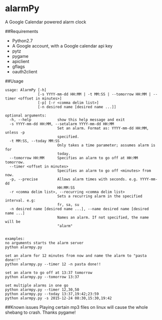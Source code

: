 alarmPy
=======

A Google Calendar powered alarm clock

##Requirements
* Python2.7
* A Google account, with a Google calendar api key
* pytz
* pygame
* apiclient
* gflags
* oauth2client


##Usage

```
usage: AlarmPy [-h]
               [-s YYYY-mm-dd HH:MM | -t MM:SS | --tomorrow HH:MM | --timer <offset in minutes>]
               [-p] [-r <comma delim list>]
               [-n desired name [desired name ...]]

optional arguments:
  -h, --help            show this help message and exit
  -s YYYY-mm-dd HH:MM, --setalarm YYYY-mm-dd HH:MM
                        Set an alarm. Format as: YYYY-mm-dd HH:MM, unless -p
                        specified.
  -t MM:SS, --today MM:SS
                        Only takes a time parameter; assumes alarm is for
                        today.
  --tomorrow HH:MM      Specifies an alarm to go off at HH:MM tomorrow.
  --timer <offset in minutes>
                        Specifies an alarm to go off <minutes> from now.
  -p, --precise         Allows alarm times with seconds. e.g. YYYY-mm-dd
                        HH:MM:SS
  -r <comma delim list>, --recurring <comma delim list>
                        Sets a recurring alarm in the specified interval. e.g:
                        fr, sa, su
  -n desired name [desired name ...], --name desired name [desired name ...]
                        Names an alarm. If not specified, the name will be
                        "alarm"


examples:
no arguments starts the alarm server  
python alarmpy.py

set an alarm for 12 minutes from now and name the alarm to "pasta done!!"
python alarmpy.py --timer 12 -n pasta done!!

set an alarm to go off at 13:37 tomorrow
python alarmpy.py --tomorrow 13:37

set multiple alarms in one go
python alarmpy.py --timer 12,30,50
python alarmpy.py --today 13:37,19:42;23:59
python alarmpy.py -s 2015-12-24 08:30,15:30,19:42

```
##Known issues
Playing certain mp3 files on linux will cause the whole shebang to crash.  Thanks pygame!
